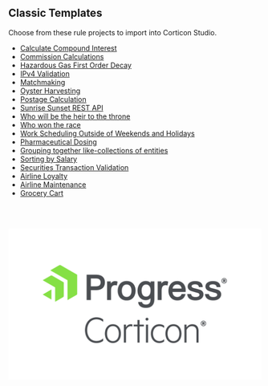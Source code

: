 ## Classic Templates
Choose from these rule projects to import into Corticon Studio. 

- [Calculate Compound Interest](https://corticon.github.io/templates/#/classic-templates/Calculate-Compound-Interest/README.md)
- [Commission Calculations](https://corticon.github.io/templates/#/classic-templates/Commission-Calculations/README.md)
- [Hazardous Gas First Order Decay](https://corticon.github.io/templates/#/classic-templates/Hazardous-Gas/README.md)
- [IPv4 Validation](https://corticon.github.io/templates/#/classic-templates/IPv4-Validation/README.md)
- [Matchmaking](https://corticon.github.io/templates/#/classic-templates/Matchmaking/README.md)
- [Oyster Harvesting](https://corticon.github.io/templates/#/classic-templates/Oyster-Harvesting/README.md)
- [Postage Calculation](https://corticon.github.io/templates/#/classic-templates/Postage-Calculation/README.md)
- [Sunrise Sunset REST API](https://corticon.github.io/templates/#/classic-templates/Sunrise-Sunset-REST-API/README.md)
- [Who will be the heir to the throne](https://corticon.github.io/templates/#/classic-templates/Who-is-Heir-to-throne/README.md)
- [Who won the race](https://corticon.github.io/templates/#/classic-templates/Who-Won-The-Race/README.md)
- [Work Scheduling Outside of Weekends and Holidays](https://corticon.github.io/templates/#/classic-templates/Working-Days/README.md)
- [Pharmaceutical Dosing](https://corticon.github.io/templates/#/classic-templates/Pharmaceutical-Dosing/README.md)
- [Grouping together like-collections of entities](https://corticon.github.io/templates/#/classic-templates/Iterating-Collections/README.md)
- [Sorting by Salary](https://corticon.github.io/templates/#/Sorting-by-Salary/README.md)
- [Securities Transaction Validation](https://corticon.github.io/templates/#/Securities-Transaction-Validation/README.md)
- [Airline Loyalty](https://corticon.github.io/templates/#/classic-templates/Airline-Loyalty/README.md)
- [Airline Maintenance](https://corticon.github.io/templates/#/classic-templates/Airline-Maintenance/README.md)
- [Grocery Cart](https://corticon.github.io/templates/#/classic-templates/Grocery-Cart/README.md)

<br>
<br>


![Alt text](../assets/ProgressCorticon_PrimaryLogo_Stacked.png ':size=100')